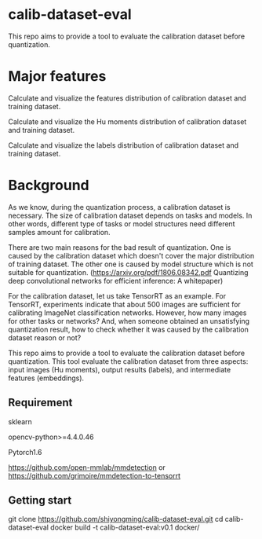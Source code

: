 # calib-dataset-eval
This repo aims to provide a tool to evaluate the calibration dataset before quantization.

# Major features
Calculate and visualize the features distribution of calibration dataset and training dataset.

Calculate and visualize the Hu moments distribution of calibration dataset and training dataset.

Calculate and visualize the labels distribution of calibration dataset and training dataset.


# Background
As we know, during the quantization process, a calibration dataset is necessary. The size of calibration dataset depends on tasks and models. In other words, different type of tasks or model structures need different samples amount for calibration.

There are two main reasons for the bad result of quantization. One is caused by the calibration dataset which doesn't cover the major distribution of training dataset. The other one is caused by model structure which is not suitable for quantization. (https://arxiv.org/pdf/1806.08342.pdf Quantizing deep convolutional networks for efficient inference: A whitepaper)

For the calibration dataset, let us take TensorRT as an example. For TensorRT, experiments indicate that about 500 images are sufficient for calibrating ImageNet classification networks. However, how many images for other tasks or networks? And, when someone obtained an unsatisfying quantization result, how to check whether it was caused by the calibration dataset reason or not?

This repo aims to provide a tool to evaluate the calibration dataset before quantization.
This tool evaluate the calibration dataset from three aspects: input images (Hu moments), output results (labels), and intermediate features (embeddings).

## Requirement
sklearn     

opencv-python>=4.4.0.46     

Pytorch1.6      

https://github.com/open-mmlab/mmdetection or https://github.com/grimoire/mmdetection-to-tensorrt


## Getting start
git clone https://github.com/shiyongming/calib-dataset-eval.git
cd calib-dataset-eval
docker build -t calib-dataset-eval:v0.1 docker/

<!-- python setup.py develop -->
